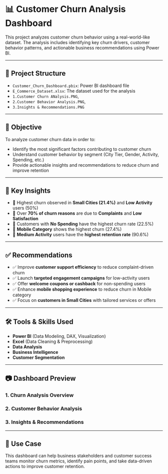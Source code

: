 # 📊 Customer Churn Analysis Dashboard

This project analyzes customer churn behavior using a real-world-like dataset. The analysis includes identifying key churn drivers, customer behavior patterns, and actionable business recommendations using Power BI.

---

## 📁 Project Structure

- `Customer_Churn_Dashboard.pbix`: Power BI dashboard file  
- `E_Commerce_Dataset.xlsx`: The dataset used for the analysis  
- `1.Customer Churn ANalysis.PNG`,
- `2.Customer Behavior Analysis.PNG`,
- `3.Insights & Recommendations.PNG`

---

## 🎯 Objective

To analyze customer churn data in order to:
- Identify the most significant factors contributing to customer churn
- Understand customer behavior by segment (City Tier, Gender, Activity, Spending, etc.)
- Provide actionable insights and recommendations to reduce churn and improve retention

---

## 📌 Key Insights

- 🔸 Highest churn observed in **Small Cities (21.4%)** and **Low Activity** users (50%)
- 🔸 Over **70% of churn reasons** are due to **Complaints** and **Low Satisfaction**
- 🔸 Customers with **No Spending** have the highest churn rate (22.5%)
- 🔸 **Mobile Category** shows the highest churn (27.4%)
- 🔸 **Medium Activity** users have the **highest retention rate** (90.6%)

---

## ✅ Recommendations

- ✅ Improve **customer support efficiency** to reduce complaint-driven churn  
- ✅ Launch **targeted engagement campaigns** for low-activity users  
- ✅ Offer **welcome coupons or cashback** for non-spending users  
- ✅ Enhance **mobile shopping experience** to reduce churn in Mobile category  
- ✅ Focus on **customers in Small Cities** with tailored services or offers  

---

## 🛠 Tools & Skills Used

- **Power BI** (Data Modeling, DAX, Visualization)  
- **Excel** (Data Cleaning & Preprocessing)  
- **Data Analysis**  
- **Business Intelligence**  
- **Customer Segmentation**

---

## 📷 Dashboard Preview

### 1. Churn Analysis Overview  

### 2. Customer Behavior Analysis  

### 3. Insights & Recommendations  


---

## 📌 Use Case

This dashboard can help business stakeholders and customer success teams monitor churn metrics, identify pain points, and take data-driven actions to improve customer retention.
